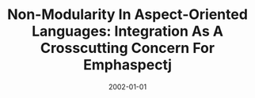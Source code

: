 ---
title: "Non-Modularity In Aspect-Oriented Languages: Integration As A Crosscutting Concern For Emphaspectj"
date: 2002-01-01
venue: "Proceedings of the 1st International Conference on Aspect-Oriented Software Development, AOSD 2002, University of Twente, Enschede, The Netherlands, April 22-26, 2002"
paperurl: https://doi.org/10.1145/508386.508390
authors: "Kevin J Sullivan, Lin Gu and Yuanfang Cai"
awards: ""
---